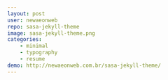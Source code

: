 ```yaml
---
layout: post
user: newaeonweb
repo: sasa-jekyll-theme
image: sasa-jekyll-theme.png
categories: 
    - minimal
    - typography
    - resume
demo: http://newaeonweb.com.br/sasa-jekyll-theme/
---
```


